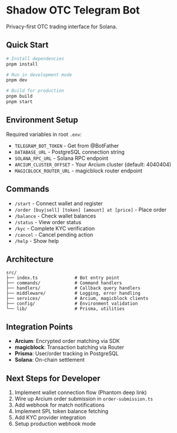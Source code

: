 # Shadow OTC Telegram Bot

Privacy-first OTC trading interface for Solana.

## Quick Start

```bash
# Install dependencies
pnpm install

# Run in development mode
pnpm dev

# Build for production
pnpm build
pnpm start
```

## Environment Setup

Required variables in root `.env`:
- `TELEGRAM_BOT_TOKEN` - Get from @BotFather
- `DATABASE_URL` - PostgreSQL connection string
- `SOLANA_RPC_URL` - Solana RPC endpoint
- `ARCIUM_CLUSTER_OFFSET` - Your Arcium cluster (default: 4040404)
- `MAGICBLOCK_ROUTER_URL` - magicblock router endpoint

## Commands

- `/start` - Connect wallet and register
- `/order [buy|sell] [token] [amount] at [price]` - Place order
- `/balance` - Check wallet balances
- `/status` - View order status
- `/kyc` - Complete KYC verification
- `/cancel` - Cancel pending action
- `/help` - Show help

## Architecture

```
src/
├── index.ts              # Bot entry point
├── commands/             # Command handlers
├── handlers/             # Callback query handlers
├── middleware/           # Logging, error handling
├── services/             # Arcium, magicblock clients
├── config/               # Environment validation
└── lib/                  # Prisma, utilities
```

## Integration Points

- **Arcium**: Encrypted order matching via SDK
- **magicblock**: Transaction batching via Router
- **Prisma**: User/order tracking in PostgreSQL
- **Solana**: On-chain settlement

## Next Steps for Developer

1. Implement wallet connection flow (Phantom deep link)
2. Wire up Arcium order submission in `order-submission.ts`
3. Add webhook for match notifications
4. Implement SPL token balance fetching
5. Add KYC provider integration
6. Setup production webhook mode
